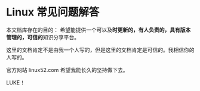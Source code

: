Linux 常见问题解答
==========

本文档库存在的目的：
希望能提供一个可以及**时更新的，有人负责的，具有版本管理的，可信的**知识分享平台。

这里的文档肯定不是由我一个人写的，但是这里的文档肯定是可信的。我相信你的人写的。

官方网站 linux52.com
希望我能长久的坚持做下去。

LUKE！

